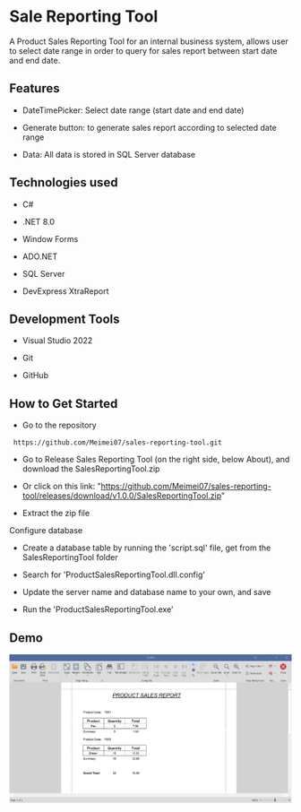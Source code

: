 # Sale Reporting Tool

A Product Sales Reporting Tool for an internal
business system, allows user to select date range in order to query for sales report between start date and end date.

## Features

- DateTimePicker: Select date range (start date and end date)

- Generate button: to generate sales report according to selected date range

- Data: All data is stored in SQL Server database

## Technologies used

- C#

- .NET 8.0

- Window Forms

- ADO.NET

- SQL Server

- DevExpress XtraReport

## Development Tools

- Visual Studio 2022

- Git

- GitHub

## How to Get Started

- Go to the repository

```
 https://github.com/Meimei07/sales-reporting-tool.git
```

- Go to Release Sales Reporting Tool (on the right side, below About), and download the SalesReportingTool.zip

- Or click on this link: "https://github.com/Meimei07/sales-reporting-tool/releases/download/v1.0.0/SalesReportingTool.zip"

- Extract the zip file

Configure database

- Create a database table by running the 'script.sql' file, get from the SalesReportingTool folder

- Search for 'ProductSalesReportingTool.dll.config'

- Update the server name and database name to your own, and save

- Run the 'ProductSalesReportingTool.exe'

## Demo

![Image gallery](Assets/report-output.png)

